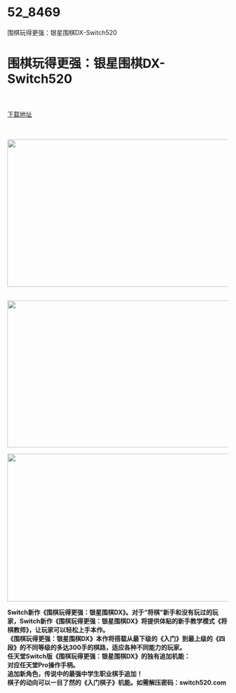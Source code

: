 # 52_8469
围棋玩得更强：银星围棋DX-Switch520
# 围棋玩得更强：银星围棋DX-Switch520
 <br/></br>
[下载地址](https://www.switch520.cc/article/8469 "下载地址")
<br/></br>

<p style="text-align: center;"><strong>&nbsp; &nbsp; &nbsp; &nbsp; <img class="alignnone wp-image-8474" src="https://www.520tuku.tk//2020/12/1609045357-57259587e998cd5.png" alt="" width="597" height="336">&nbsp; &nbsp; &nbsp; &nbsp;&nbsp;</strong></p>
<p><strong> <img loading="lazy" class="alignnone wp-image-8471 aligncenter" src="https://www.520tuku.tk//2020/12/1609045036-1ce9c285d7f0764.png" alt="" width="596" height="335"></strong></p>
<p style="text-align: left;"><strong><img loading="lazy" class="alignnone wp-image-8472 aligncenter" src="https://www.520tuku.tk//2020/12/1609045043-798486ece513f6f.png" alt="" width="599" height="337"></strong></p>
<p style="text-align: left;"><strong>Switch新作《围棋玩得更强：银星围棋DX》。对于“将棋”新手和没有玩过的玩家，Switch新作《围棋玩得更强：银星围棋DX》将提供体贴的新手教学模式《将棋教师》，让玩家可以轻松上手本作。</strong><br>
<strong>《围棋玩得更强：银星围棋DX》本作将搭载从最下级的《入门》到最上级的《四段》的不同等级的多达300手的棋路，适应各种不同能力的玩家。</strong><br>
<strong>任天堂Switch版《围棋玩得更强：银星围棋DX》的独有追加机能：</strong><br>
<strong>对应任天堂Pro操作手柄。</strong><br>
<strong>追加新角色，传说中的最强中学生职业棋手追加！</strong><br>
<strong>棋子的动向可以一目了然的《入门棋子》机能。如需解压密码：switch520.com</strong></p>
<p><strong>&nbsp;</strong></p>
